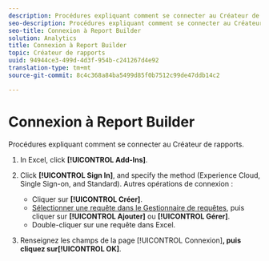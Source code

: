 ```yaml
---
description: Procédures expliquant comment se connecter au Créateur de rapports.
seo-description: Procédures expliquant comment se connecter au Créateur de rapports.
seo-title: Connexion à Report Builder
solution: Analytics
title: Connexion à Report Builder
topic: Créateur de rapports
uuid: 94944ce3-499d-4d3f-954b-c241267d4e92
translation-type: tm+mt
source-git-commit: 8c4c368a84ba5499d85f0b7512c99de47ddb14c2

---
```



# Connexion à Report Builder

Procédures expliquant comment se connecter au Créateur de rapports.

1. In Excel, click **[!UICONTROL Add-Ins]**.
1. Click **[!UICONTROL Sign In]**, and specify the method (Experience Cloud, Single Sign-on, and Standard). Autres opérations de connexion :

   * Cliquer sur **[!UICONTROL Créer]**.
   * [Sélectionner une requête dans le Gestionnaire de requêtes](/help/analyze/report-builder/manage-requests/r-arb-manage-requests.md), puis cliquer sur **[!UICONTROL Ajouter]** ou **[!UICONTROL Gérer]**.
   * Double-cliquer sur une requête dans Excel.

1. Renseignez les champs de la page [!UICONTROL Connexion]**, puis cliquez sur[!UICONTROL OK]**.

